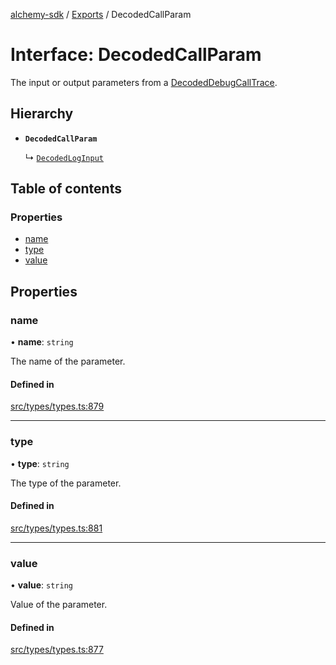 [alchemy-sdk](../README.md) / [Exports](../modules.md) / DecodedCallParam

# Interface: DecodedCallParam

The input or output parameters from a [DecodedDebugCallTrace](DecodedDebugCallTrace.md).

## Hierarchy

- **`DecodedCallParam`**

  ↳ [`DecodedLogInput`](DecodedLogInput.md)

## Table of contents

### Properties

- [name](DecodedCallParam.md#name)
- [type](DecodedCallParam.md#type)
- [value](DecodedCallParam.md#value)

## Properties

### name

• **name**: `string`

The name of the parameter.

#### Defined in

[src/types/types.ts:879](https://github.com/alchemyplatform/alchemy-sdk-js/blob/89d639ce/src/types/types.ts#L879)

___

### type

• **type**: `string`

The type of the parameter.

#### Defined in

[src/types/types.ts:881](https://github.com/alchemyplatform/alchemy-sdk-js/blob/89d639ce/src/types/types.ts#L881)

___

### value

• **value**: `string`

Value of the parameter.

#### Defined in

[src/types/types.ts:877](https://github.com/alchemyplatform/alchemy-sdk-js/blob/89d639ce/src/types/types.ts#L877)
